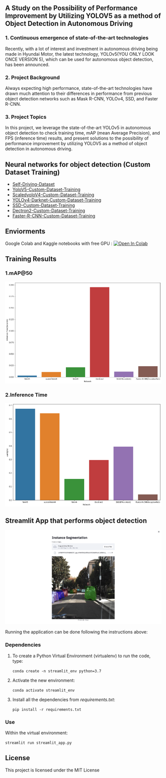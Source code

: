## A Study on the Possibility of Performance Improvement by Utilizing YOLOV5 as a method of Object Detection in Autonomous Driving
### 1. Continuous emergence of state-of-the-art technologies
Recently, with a lot of interest and investment in autonomous driving being made in Hyundai Motor, the latest technology, YOLOv5(YOU ONLY LOOK ONCE VERSION 5), which can be used for autonomous object detection, has been announced.

### 2. Project Background
Always expecting high performance, state-of-the-art technologies have drawn much attention to their differences in performance from previous object detection networks such as Mask R-CNN, YOLOv4, SSD, and Faster R-CNN.

### 3. Project Topics
In this project, we leverage the state-of-the-art YOLOv5 in autonomous object detection to check training time, mAP (mean Average Precision), and FPS (inference time) results, and present solutions to the possibility of performance improvement by utilizing YOLOV5 as a method of object detection in autonomous driving.




## Neural networks for object detection (Custom Dataset Training)
- [Self-Driving-Dataset](https://public.roboflow.com/object-detection/self-driving-car)
- [YoloV5-Custom-Dataset-Training](YoloV5-Custom-Dataset-Training/YoloV5-Custom-Dataset-Training.ipynb)
- [ScaledyoloV4-Custom-Dataset-Training](ScaledyoloV4-Custom-Dataset-Training/ScaledyoloV4-Custom-Dataset-Training.ipynb)
- [YOLOv4-Darknet-Custom-Dataset-Training](YOLOv4-Darknet-Custom-Dataset-Training/YOLOv4-Darknet-Custom-Dataset-Training.ipynb)
- [SSD-Custom-Dataset-Training](SSD-Custom-Dataset-Training/SSD-Custom-Dataset-Training.ipynb)
- [Dectron2-Custom-Dataset-Training](Dectron2-Custom-Dataset-Training/Dectron2-Custom-Dataset-Training.ipynb)
- [Faster-R-CNN-Custom-Dataset-Training](Faster-R-CNN-Custom-Dataset-Training/Faster-R-CNN-Custom-Dataset-Training.ipynb)


## Enviorments
Google Colab and Kaggle notebooks with free GPU : [![Open In Colab](https://colab.research.google.com/assets/colab-badge.svg)](https://colab.research.google.com/#create=true)

## Training Results
### 1.mAP@50 
![Screenshot](images/map.png)

### 2.Inference Time
![Screenshot](images/FPS.png)

## Streamlit App that performs object detection
![Screenshot](images/streamlit.png)

Running the application can be done following the instructions above:

### Dependencies
1. To create a Python Virtual Environment (virtualenv) to run the code, type:

    ```conda create -n streamlit_env python=3.7```

2. Activate the new environment:

    ```conda activate streamlit_env``` 

3. Install all the dependencies from *requirements.txt*:

    ```pip install -r requirements.txt```

### Use

Within the virtual environment:

```streamlit run streamlit_app.py```

## License

This project is licensed under the MIT License 
